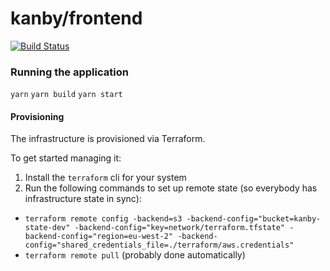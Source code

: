 # kanby/frontend

[![Build Status](https://circleci.com/gh/kanby/frontend.svg?style=shield)](https://circleci.com/gh/kanby/frontend)

### Running the application

`yarn`
`yarn build`
`yarn start`

#### Provisioning

The infrastructure is provisioned via Terraform.

To get started managing it:

1. Install the `terraform` cli for your system
2. Run the following commands to set up remote state (so everybody has infrastructure state in sync):
  - `terraform remote config -backend=s3 -backend-config="bucket=kanby-state-dev" -backend-config="key=network/terraform.tfstate" -backend-config="region=eu-west-2" -backend-config="shared_credentials_file=./terraform/aws.credentials"`
  - `terraform remote pull` (probably done automatically)
